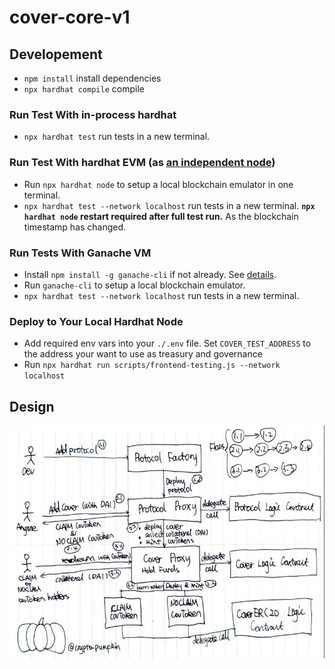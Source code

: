 # cover-core-v1

## Developement
* `npm install` install dependencies
* `npx hardhat compile` compile

### Run Test With in-process hardhat
* `npx hardhat test` run tests in a new terminal.

### Run Test With hardhat EVM (as [an independent node](https://hardhat.dev/hardhat-evm/#connecting-to-hardhat-evm-from-wallets-and-other-software))
* Run `npx hardhat node` to setup a local blockchain emulator in one terminal.
* `npx hardhat test --network localhost` run tests in a new terminal.
 **`npx hardhat node` restart required after full test run.** As the blockchain timestamp has changed.


### Run Tests With Ganache VM
* Install `npm install -g ganache-cli` if not already. See [details](https://docs.nethereum.com/en/latest/ethereum-and-clients/ganache-cli/).
* Run `ganache-cli` to setup a local blockchain emulator.
* `npx hardhat test --network localhost` run tests in a new terminal.

### Deploy to Your Local Hardhat Node
* Add required env vars into your `./.env` file. Set `COVER_TEST_ADDRESS` to the address your want to use as treasury and governance
* Run `npx hardhat run scripts/frontend-testing.js --network localhost`

## Design
![cover core design](https://github.com/COVERProtocol/cover-core-v1/blob/main/cover_core_v1_design.jpg)
